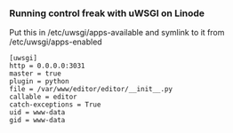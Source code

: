 ### Running control freak with uWSGI on Linode ###

Put this in /etc/uwsgi/apps-available and symlink to it from /etc/uwsgi/apps-enabled

    [uwsgi]
    http = 0.0.0.0:3031
    master = true
    plugin = python
    file = /var/www/editor/editor/__init__.py
    callable = editor
    catch-exceptions = True
    uid = www-data
    gid = www-data
